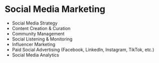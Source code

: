 # Social Media Marketing

- Social Media Strategy
- Content Creation & Curation
- Community Management
- Social Listening & Monitoring
- Influencer Marketing
- Paid Social Advertising (Facebook, LinkedIn, Instagram, TikTok, etc.)
- Social Media Analytics
